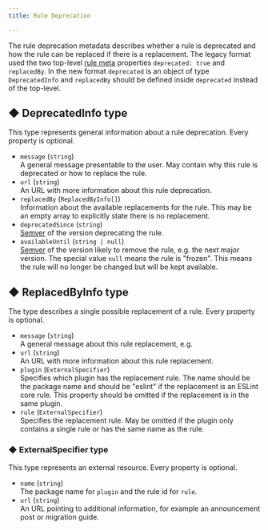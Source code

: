 ```yaml
---
title: Rule Deprecation

---
```

The rule deprecation metadata describes whether a rule is deprecated and how the rule can be replaced if there is a replacement.
The legacy format used the two top-level [rule meta](./custom-rules.md#rule-structure) properties `deprecated: true` and `replacedBy`.
In the new format `deprecated` is an object of type `DeprecatedInfo` and `replacedBy` should be defined inside `deprecated` instead of the top-level.

## ◆ DeprecatedInfo type

This type represents general information about a rule deprecation.
Every property is optional.

* `message` (`string`)<br>
  A general message presentable to the user. May contain why this rule is deprecated or how to replace the rule.
* `url` (`string`)<br>
  An URL with more information about this rule deprecation.
* `replacedBy` (`ReplacedByInfo[]`)<br>
  Information about the available replacements for the rule.
  This may be an empty array to explicitly state there is no replacement.
* `deprecatedSince` (`string`)<br>
  [Semver](https://semver.org/) of the version deprecating the rule.
* `availableUntil` (`string | null`)<br>
  [Semver](https://semver.org/) of the version likely to remove the rule, e.g. the next major version.
  The special value `null` means the rule is "frozen". This means the rule will no longer be changed but will be kept available.

## ◆ ReplacedByInfo type

The type describes a single possible replacement of a rule.
Every property is optional.

* `message` (`string`)<br>
  A general message about this rule replacement, e.g.
* `url` (`string`)<br>
  An URL with more information about this rule replacement.
* `plugin` (`ExternalSpecifier`)<br>
  Specifies which plugin has the replacement rule.
  The name should be the package name and should be "eslint" if the replacement is an ESLint core rule.
  This property should be omitted if the replacement is in the same plugin.
* `rule` (`ExternalSpecifier`)<br>
  Specifies the replacement rule.
  May be omitted if the plugin only contains a single rule or has the same name as the rule.

### ◆ ExternalSpecifier type

This type represents an external resource.
Every property is optional.

* `name` (`string`)<br>
  The package name for `plugin` and the rule id for `rule`.
* `url` (`string`)<br>
  An URL pointing to additional information, for example an announcement post or migration guide.
